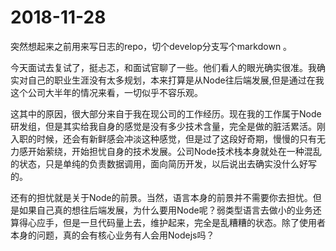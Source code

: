 # 2018-11-28

突然想起来之前用来写日志的repo，切个develop分支写个markdown 。

今天面试去复试了，挺忐忑，和面试官聊了一些。他们看人的眼光确实很准。我确实对自己的职业生涯没有太多规划，本来打算是从Node往后端发展,但是通过在我这个公司大半年的情况来看，一切似乎不容乐观。

这其中的原因，很大部分来自于我在现公司的工作经历。现在我的工作属于Node研发组，但是其实给我自身的感觉是没有多少技术含量，完全是做的脏活累活。刚入职的时候，还会有新鲜感会冲淡这种感觉，但是过了这段好奇期，慢慢的只有无力感开始萦绕，开始担忧自身的技术发展。公司Node技术栈本身就处在一种混乱的状态，只是单纯的负责数据调用，面向简历开发，以后说出去确实没什么好写的。

还有的担忧就是关于Node的前景。当然，语言本身的前景并不需要你去担忧。但是如果自己真的想往后端发展，为什么要用Node呢？弱类型语言去做小的业务还算得心应手，但是一旦代码量上去，维护起来，完全是乱糟糟的状态。除了使用者本身的问题，真的会有核心业务有人会用Nodejs吗？